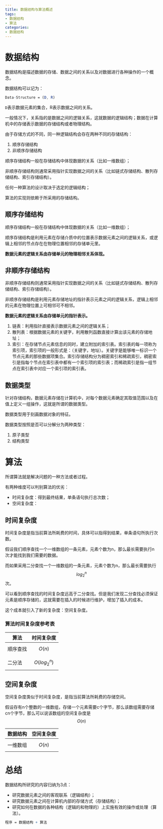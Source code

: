 ```yaml
---
title: 数据结构与算法概述
tags: 
- 数据结构
- 算法
categories: 
- 数据结构
---
```




# 数据结构

数据结构是描述数据的存储、数据之间的关系以及对数据进行各种操作的一个概念。

数据结构可以记为：

```mathematica
Data-Structure = (D, R)
```

`D`表示数据元素的集合，R表示数据之间的关系。

一般情况下，关系指的是数据之间的逻辑关系，这就数据的逻辑结构；数据在计算机中的存储表示数据的存储结构或者物理结构。

由于存储方式的不同，同一种逻辑结构会存在两种不同的存储结构：

1. 顺序存储结构
2. 非顺序存储结构

顺序存储结构一般在存储结构中体现数据的关系（比如一维数组）；

非顺序存储结构则通常采用指针实现数据之间的关系（比如链式存储结构、散列存储结构、索引存储结构）。

任何一种算法的设计取决于选定的逻辑结构；

算法的实现则依赖于所采用的存储结构。



## 顺序存储结构

顺序存储结构一般在存储结构中体现数据的关系（比如一维数组）；

顺序存储结构是利用元素在存储介质中的位置表示数据元素之间的逻辑关系，或逻辑上相邻的节点存在在物理位置相邻的存储单元里。

**数据元素的逻辑关系由存储单元的物理相邻关系体现。**



## 非顺序存储结构

非顺序存储结构则通常采用指针实现数据之间的关系（比如链式存储结构、散列存储结构、索引存储结构）。

非顺序存储结构是利用元素存储地址的指针表示元素之间的逻辑关系，逻辑上相邻的元素在物理位置上可相邻可不相邻。

**数据元素的逻辑关系由存储单元的指针表示。**

1. 链表：利用指针直接表示数据元素之间的逻辑关系；
2. 散列表：根据数据元素的关键字，利用散列函数直接计算出该元素的存储地址；
3. 索引：在存储节点元素信息的同时，建立附加的索引表。索引表的每一项称为索引项，索引项的一般形式是：（关键字，地址）。关键字是能够唯一标识一个节点元素的那些数据项集合。索引存储结构分为稠密索引和稀疏索引，稠密索引是指每个节点在索引表中都有一个索引项的索引表；而稀疏索引是指一组节点在索引表中对应一个索引项的索引表。



## 数据类型

针对存储结构，数据元素存储在计算机中，对每个数据元素确定其取值范围以及在值上定义一组操作，这就是所谓的数据类型。

数据类型用于刻画数据对象的特征。

数据类型按照是否可以分解分为两种类型：

1. 原子类型
2. 结构类型



# 算法

所谓算法就是解决问题的一种方法或者过程。

有两种维度可以判别算法的优劣：

- 时间复杂度：得到最终结果，单条语句执行总次数；
- 空间复杂度：



## 时间复杂度

时间复杂度是指当前算法所耗费的时间，具体可以指得到结果，单条语句所执行次数。

假设我们顺序查找一个一维数组的一条元素，元素个数为n，那么最长需要执行n次才能找到我们需要的数据。

而如果采用二分查找一个一维数组的一条元素，元素个数为n，那么最长需要执行$$ log_2^n $$次。

可以看到顺序查找的时间复杂度远高于二分查找。但是我们发现二分查找必须保证元素是顺序存储的，这就需要在插入的时候进行维护，增加了插入的成本。

这个成本就引入了新的复杂度：空间复杂度。



### 算法时间复杂度参考表

| 算法     | 时间复杂度     |
| -------- | -------------- |
| 顺序查找 | $$O(n)$$       |
| 二分法   | $$O(log_2^n)$$ |



## 空间复杂度

空间复杂度类似于时间复杂度，是指当前算法所耗费的存储空间。

假设存有n个整数的一维数组，存储一个元素需要c个字节，那么该数组需要存储cn个字节，那么可以说该数组的空间复杂度是$$ O(n) $$

| 数据结构 | 空间复杂度 |
| -------- | ---------- |
| 一维数组 | $$O(n)$$   |





# 总结

数据结构所研究的内容归纳为3点：

- 研究数据元素之间的客观联系（逻辑结构）；
- 研究数据元素之间在计算机内部的存储方式（存储结构）；
- 研究如何在数据的各种结构（逻辑的和物理的）上实施有效的操作或处理（算法）。



```mathematica
程序 = 数据结构 + 算法
```























